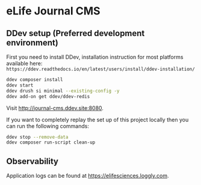 # eLife Journal CMS

## DDev setup (Preferred development environment)

First you need to install DDev, installation instruction for most platforms available here: `https://ddev.readthedocs.io/en/latest/users/install/ddev-installation/`

```bash
ddev composer install
ddev start
ddev drush si minimal --existing-config -y
ddev add-on get ddev/ddev-redis
```

Visit http://journal-cms.ddev.site:8080.

If you want to completely replay the set up of this project locally then you can run the following commands:

```bash
ddev stop --remove-data
ddev composer run-script clean-up
```

## Observability

Application logs can be found at https://elifesciences.loggly.com.
